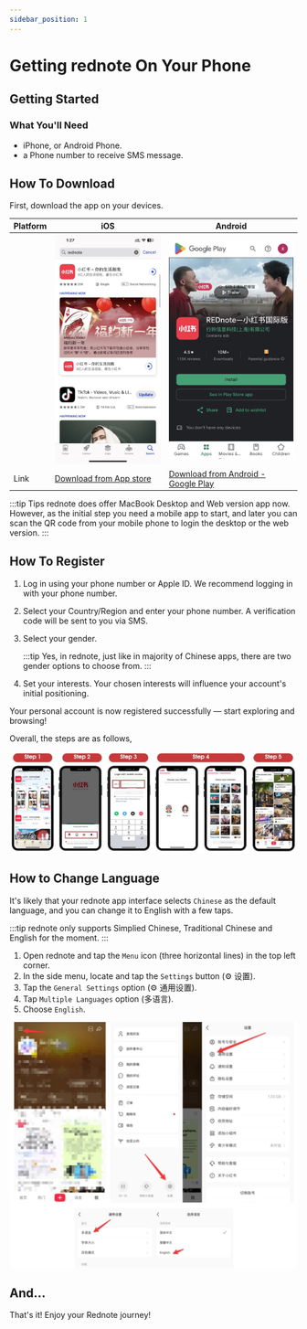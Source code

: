 ```yaml
---
sidebar_position: 1
---
```


# Getting rednote On Your Phone

## Getting Started

### What You'll Need

- iPhone, or Android Phone. 
- a Phone number to receive SMS message.

## How To Download

First, download the app on your devices. 

| Platform | iOS | Android |
| -------- | --- | ------- |
| | ![./img/ios.jpeg](./img/ios.jpeg) | ![./img/android.jpeg](./img/android.jpeg) |
| Link |  [Download from App store](https://apps.apple.com/us/app/%E5%B0%8F%E7%BA%A2%E4%B9%A6/id741292507) | [Download from Android - Google Play](https://play.google.com/store/apps/details?id=com.xingin.xhs&hl=en_GB&pli=1) |

:::tip Tips
rednote does offer MacBook Desktop and Web version app now. However, as the initial step you need a mobile app to start, and later you can scan the QR code from your mobile phone to login the desktop or the web version.
:::

## How To Register

1. Log in using your phone number or Apple ID. We recommend logging in with your phone number.
2. Select your Country/Region and enter your phone number. A verification code will be sent to you via SMS.
3. Select your gender.

   :::tip
   Yes, in rednote, just like in majority of Chinese apps, there are two gender options to choose from.
   :::
4. Set your interests. Your chosen interests will influence your account's initial positioning.

Your personal account is now registered successfully — start exploring and browsing!

Overall, the steps are as follows,

![./img/registration.jpeg](./img/registration.jpeg)


## How to Change Language 

It's likely that your rednote app interface selects `Chinese` as the default language, and you can change it to English with a few taps.

:::tip
rednote only supports Simplied Chinese, Traditional Chinese and English for the moment.
:::

1. Open rednote and tap the `Menu` icon (three horizontal lines) in the top left corner.
2. In the side menu, locate and tap the `Settings` button (⚙ 设置).
3. Tap the `General Settings` option (⚙ 通用设置).
4. Tap `Multiple Languages` option (多语言).
5. Choose `English`.

![./img/switch-language.jpg](./img/switch-language.jpg)

## And... 

That's it! Enjoy your Rednote journey!
